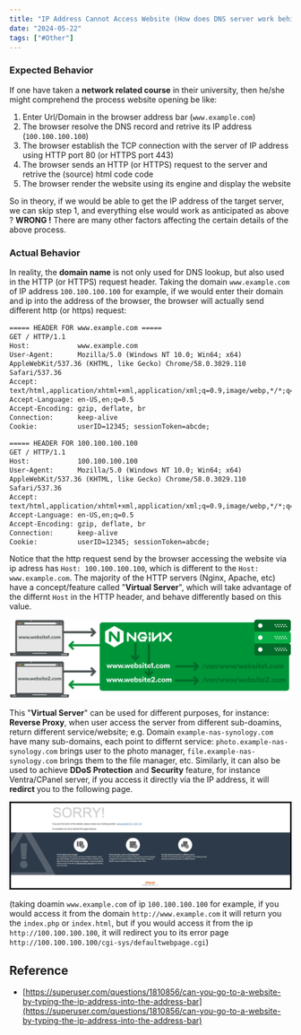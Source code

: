 ```yaml
---
title: "IP Address Cannot Access Website (How does DNS server work behind the theme to protect your website)"
date: "2024-05-22"
tags: ["#Other"]
---
```




### Expected Behavior

If one have taken a **network related course** in their university, then he/she might comprehend the process website opening be like:
1. Enter Url/Domain in the browser address bar (`www.example.com`)
2. The browser resolve the DNS record and retrive its IP address (`100.100.100.100`)
3. The browser establish the TCP connection with the server of IP address using HTTP port 80 (or HTTPS port 443)
4. The browser sends an HTTP (or HTTPS) request to the server and retrive the (source) html code code
5. The browser render the website using its engine and display the website

So in theory, if we would be able to get the IP address of the target server, we can skip step 1, and everything else would work as anticipated as above ?
**WRONG !** There are many other factors affecting the certain details of the above process.



### Actual Behavior

In reality, the **domain name** is not only used for DNS lookup, but also used in the HTTP (or HTTPS) request header. Taking the domain `www.example.com` of IP address `100.100.100.100` for example, if we would enter their domain and ip into the address of the browser, the browser will actually send different http (or https) request:

```
===== HEADER FOR www.example.com =====
GET / HTTP/1.1
Host:            www.example.com
User-Agent:      Mozilla/5.0 (Windows NT 10.0; Win64; x64) AppleWebKit/537.36 (KHTML, like Gecko) Chrome/58.0.3029.110 Safari/537.36
Accept:          text/html,application/xhtml+xml,application/xml;q=0.9,image/webp,*/*;q=0.8
Accept-Language: en-US,en;q=0.5
Accept-Encoding: gzip, deflate, br
Connection:      keep-alive
Cookie:          userID=12345; sessionToken=abcde;
```

```
===== HEADER FOR 100.100.100.100
GET / HTTP/1.1
Host:            100.100.100.100
User-Agent:      Mozilla/5.0 (Windows NT 10.0; Win64; x64) AppleWebKit/537.36 (KHTML, like Gecko) Chrome/58.0.3029.110 Safari/537.36
Accept:          text/html,application/xhtml+xml,application/xml;q=0.9,image/webp,*/*;q=0.8
Accept-Language: en-US,en;q=0.5
Accept-Encoding: gzip, deflate, br
Connection:      keep-alive
Cookie:          userID=12345; sessionToken=abcde;
```

Notice that the http request send by the browser accessing the website via ip adress has `Host: 100.100.100.100`, which is different to the `Host: www.example.com`. The majority of the HTTP servers (Nginx, Apache, etc) have a concept/feature called "**Virtual Server**", which will take advantage of the differnt `Host` in the HTTP header, and behave differently based on this value.

![How to Create Nginx Virtual Host (Server Block)](nginx-virtual-host-how-does-it-works.png)

This "**Virtual Server**" can be used for different purposes, for instance: **Reverse Proxy**, when user access the server from different sub-doamins, return different service/website; e.g. Domain `example-nas-synology.com` have many sub-domains, each point to differnt service: `photo.example-nas-synology.com` brings user to the photo manager, `file.example-nas-synology.com` brings them to the file manager, etc. Similarly, it can also be used to achieve **DDoS Protection** and **Security** feature, for instance Ventra/CPanel server, if you access it directly via the IP address, it will **redirct** you to the following page.

![2024-05-22T112457](2024-05-22T112457.png)

(taking doamin `www.example.com` of ip  `100.100.100.100` for example, if you would access it from the domain `http://www.example.com` it will return you the `index.php` or `index.html`, but if you would access it from the ip `http://100.100.100.100`, it will redirect you to its error page `http://100.100.100.100/cgi-sys/defaultwebpage.cgi`)





## Reference
- [https://superuser.com/questions/1810856/can-you-go-to-a-website-by-typing-the-ip-address-into-the-address-bar](https://superuser.com/questions/1810856/can-you-go-to-a-website-by-typing-the-ip-address-into-the-address-bar)